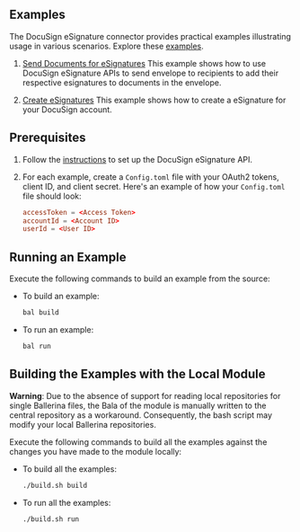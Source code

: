 ## Examples

The DocuSign eSignature connector provides practical examples illustrating usage in various scenarios. Explore these [examples](https://github.com/ballerina-platform/module-ballerinax-docusign.esign/tree/main/examples).

1. [Send Documents for eSignatures](https://github.com/ballerina-platform/module-ballerinax-googleapis.docusign.esign/tree/main/examples/send-documents)
    This example shows how to use DocuSign eSignature APIs to send envelope to recipients to add their respective esignatures to documents in the envelope.

2. [Create eSignatures](https://github.com/ballerina-platform/module-ballerinax-googleapis.docusign.esign/tree/main/examples/create-signature)
    This example shows how to create a eSignature for your DocuSign account.

## Prerequisites

1. Follow the [instructions](https://github.com/ballerina-platform/module-ballerinax-docusign.esign#set-up-guide) to set up the DocuSign eSignature API.

2. For each example, create a `Config.toml` file with your OAuth2 tokens, client ID, and client secret. Here's an example of how your `Config.toml` file should look:

    ```toml
    accessToken = <Access Token>
    accountId = <Account ID>
    userId = <User ID>
    ```

## Running an Example

Execute the following commands to build an example from the source:

* To build an example:

    ```bash
    bal build
    ```

* To run an example:

    ```bash
    bal run
    ```

## Building the Examples with the Local Module

**Warning**: Due to the absence of support for reading local repositories for single Ballerina files, the Bala of the module is manually written to the central repository as a workaround. Consequently, the bash script may modify your local Ballerina repositories.

Execute the following commands to build all the examples against the changes you have made to the module locally:

* To build all the examples:

    ```bash
    ./build.sh build
    ```

* To run all the examples:

    ```bash
    ./build.sh run
    ```
